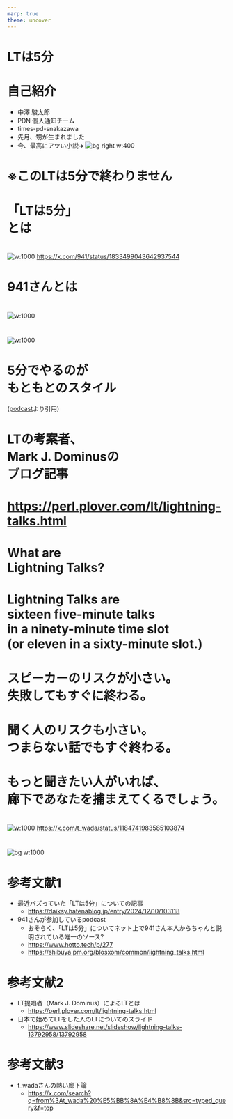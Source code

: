 ```yaml
---
marp: true
theme: uncover
---
```

<!--
headingDivider: 1
-->
# <!--fit-->LTは5分
# 自己紹介
- 中澤 駿太郎
- PDN 個人通知チーム
- times-pd-snakazawa
- 先月、甥が生まれました
- 今、最高にアツい小説➔
![bg right w:400 ](4321.jpg)
# <!--fit-->※このLTは5分で終わりません
# <!--fit-->「LTは5分」<br>とは

# 
![w:1000](ltis5m.png)
https://x.com/941/status/1833499043642937544

# <!--fit-->941さんとは
#
![w:1000](bio.png)
# 
![w:1000](biostrong.png)

# <!--fit-->5分でやるのが<br>もともとのスタイル
([podcast](https://www.hotto.tech/p/277)より引用)
# <!--fit-->LTの考案者、<br>Mark J. Dominusの<br>ブログ記事
# https://perl.plover.com/lt/lightning-talks.html

# <!--fit-->What are <br>Lightning Talks?
# <!--fit-->Lightning Talks are <br>sixteen five-minute talks <br>in a ninety-minute time slot <br>(or eleven in a sixty-minute slot.)

# <!--fit-->スピーカーのリスクが小さい。<br>失敗してもすぐに終わる。
# <!--fit-->聞く人のリスクも小さい。<br>つまらない話でもすぐ終わる。
# <!--fit-->もっと聞きたい人がいれば、<br>廊下であなたを捕まえてくるでしょう。

#
![w:1000](hallway1.png)
https://x.com/t_wada/status/1184741983585103874
#
![bg w:1000](hallway2.png)

# 参考文献1
- 最近バズっていた「LTは5分」についての記事
  - https://daiksy.hatenablog.jp/entry/2024/12/10/103118
- 941さんが参加しているpodcast
  - おそらく、「LTは5分」についてネット上で941さん本人からちゃんと説明されている唯一のソース?
  - https://www.hotto.tech/p/277
  - https://shibuya.pm.org/blosxom/common/lightning_talks.html

# 参考文献2
- LT提唱者（Mark J. Dominus）によるLTとは
  - https://perl.plover.com/lt/lightning-talks.html
- 日本で始めてLTをした人のLTについてのスライド
  - https://www.slideshare.net/slideshow/lightning-talks-13792958/13792958

# 参考文献3
- t_wadaさんの熱い廊下論
  - https://x.com/search?q=from%3At_wada%20%E5%BB%8A%E4%B8%8B&src=typed_query&f=top
